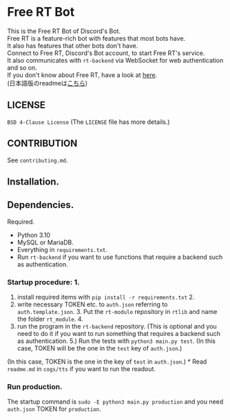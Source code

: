 <!--[![Discord Bots](https://top.gg/api/widget/status/716496407212589087.svg)](https://top.gg/bot/716496407212589087) [![Discord Bots](https://top.gg/api/widget/servers/716496407212589087.svg)](https://top.gg/bot/716496407212589087) ![Discord](https://img.shields.io/discord/718641964672876614?label=support&logo=discord)-->
# Free RT Bot
This is the Free RT Bot of Discord's Bot.  
Free RT is a feature-rich bot with features that most bots have.  
It also has features that other bots don't have.  
Connect to Free RT, Discord's Bot account, to start Free RT's service.  
It also communicates with `rt-backend` via WebSocket for web authentication and so on.  
If you don't know about Free RT, have a look at [here]().  
(日本語版のreadmeは[こちら](https://github.com/free-RT/rt-bot/blob/main/readme.ja.md))

## LICENSE
`BSD 4-Clause License` (The `LICENSE` file has more details.)

## CONTRIBUTION
See `contributing.md`.

## Installation.
## Dependencies.
Required.

* Python 3.10
* MySQL or MariaDB.
* Everything in `requirements.txt`.
* Run `rt-backend` if you want to use functions that require a backend such as authentication.
### Startup procedure: 1.
1. install required items with `pip install -r requirements.txt` 2.
2. write necessary TOKEN etc. to `auth.json` referring to `auth.template.json`. 3.
Put the `rt-module` repository in `rtlib` and name the folder `rt_module`. 4.
4. run the program in the `rt-backend` repository.
   (This is optional and you need to do it if you want to run something that requires a backend such as authentication. 5.)
Run the tests with `python3 main.py test`.
   (In this case, TOKEN will be the one in the `test` key of `auth.json`.)

(In this case, TOKEN is the one in the key of `test` in `auth.json`.) * Read `readme.md` in `cogs/tts` if you want to run the readout.
### Run production.
The startup command is `sudo -E python3 main.py production` and you need `auth.json` TOKEN for `production`.
